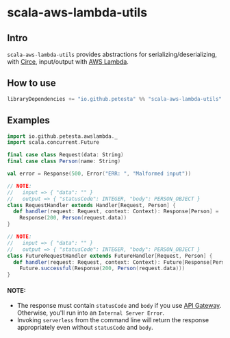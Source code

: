 scala-aws-lambda-utils
======================

## Intro
`scala-aws-lambda-utils` provides abstractions for serializing/deserializing, with [Circe], input/output with [AWS Lambda].

## How to use
```scala
libraryDependencies += "io.github.petesta" %% "scala-aws-lambda-utils" % "0.0.1"
```

## Examples
```scala
import io.github.petesta.awslambda._
import scala.concurrent.Future

final case class Request(data: String)
final case class Person(name: String)

val error = Response(500, Error("ERR: ", "Malformed input"))

// NOTE:
//   input => { "data": "" }
//   output => { "statusCode": INTEGER, "body": PERSON_OBJECT }
class RequestHandler extends Handler[Request, Person] {
  def handler(request: Request, context: Context): Response[Person] =
    Response(200, Person(request.data))
}

// NOTE:
//   input => { "data": "" }
//   output => { "statusCode": INTEGER, "body": PERSON_OBJECT }
class FutureRequestHandler extends FutureHandler[Request, Person] {
  def handler(request: Request, context: Context): Future[Response[Person]] =
    Future.successful(Response(200, Person(request.data)))
}
```

#### NOTE:
* The response must contain `statusCode` and `body` if you use [API Gateway]. Otherwise, you'll run into an `Internal Server Error`.
* Invoking `serverless` from the command line will return the response appropriately even without `statusCode` and `body`.

[API Gateway]: https://aws.amazon.com/api-gateway/
[AWS Lambda]: https://aws.amazon.com/lambda/
[Circe]: https://circe.github.io/circe/
